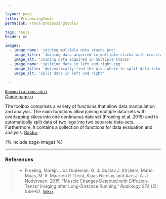 ```yaml
---

layout: page
title: ProcessingTools
permalink: /tool/processingtools/

tags: tools
header: no

images:
  - image_name: 'joining multiple data stacks.png'
    image_title: 'Joining data acquired in multiple stacks with crossfading of the ovelapping region.'
    image_alt: 'Joining data acquired in multiple stacks'  
  - image_name: 'spliting data in left and right.jpg'
    image_title: 'Automatically find the plan where to split data into left and right leg.'
    image_alt: 'Split data in left and right'

---
```


[`Demonstrations.nb` ››](/doc/demo/) <br>
[Guide page ››](/assets/htmldoc/html/guide/{{page.title}})

The toolbox comprises a variety of functions that allow data
manipulation and analysis. The main functions allow joining multiple
data sets with overlapping slices into one continuous data set (Froeling et al. 2015)
and to automatically split data of two legs into two separate data-sets.
Furthermore, it contains a collection of functions for data evaluation and analysis. [Back››](/tool/)

{% include page-images %}

--------------------------------------------------------------------------

### References

> - Froeling, Martijn, Jos Oudeman, G. J. Gustav J. Strijkers, Mario Maas,
M. R. Maarten R. Drost, Klaas Nicolay, and Aart J. A. J. Nederveen. 2015.
“Muscle Changes Detected with Diffusion-Tensor Imaging after
Long-Distance Running.” *Radiology* 274 (2): 548–62.
[link››](https://doi.org/10.1148/radiol.14140702).
